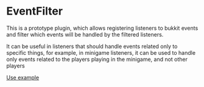 # EventFilter
This is a prototype plugin, which allows registering listeners to bukkit events and filter which events will be handled by the filtered listeners.

It can be useful in listeners that should handle events related only to specific things, for example, in minigame listeners, it can be used to handle only events related to the players playing in the minigame, and not other players

[Use example](https://github.com/yzimroni/EventFilter/blob/master/src/net/yzimroni/eventfilter/plugin/test/Test.java)
